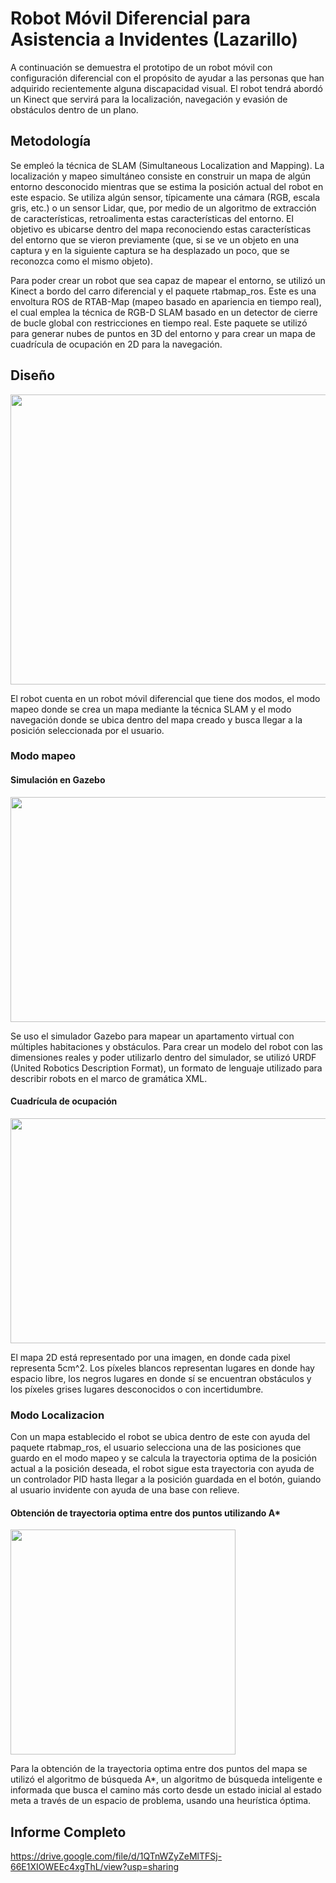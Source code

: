 # Robot Móvil Diferencial para Asistencia a Invidentes (Lazarillo)

A continuación se demuestra el prototipo de un robot móvil con configuración diferencial con el propósito de ayudar a las personas que han adquirido recientemente alguna discapacidad visual. El robot tendrá abordó un Kinect que servirá para la localización, navegación y evasión de obstáculos dentro de un plano.

## Metodología

Se empleó la técnica de SLAM (Simultaneous Localization and Mapping). La localización y mapeo simultáneo consiste en construir un mapa de algún entorno desconocido mientras que se estima la posición actual del robot en este espacio. Se utiliza algún sensor, típicamente una cámara (RGB, escala gris, etc.) o un sensor Lidar, que, por medio de un algoritmo de extracción de características, retroalimenta estas características del entorno. El objetivo es ubicarse dentro del mapa reconociendo estas características del entorno que se vieron previamente (que, si se ve un objeto en una captura y en la siguiente captura se ha desplazado un poco, que se reconozca como el mismo objeto).

Para poder crear un robot que sea capaz de mapear el entorno, se utilizó un Kinect a bordo del carro diferencial y el paquete rtabmap_ros. Este es una envoltura ROS de RTAB-Map (mapeo basado en apariencia en tiempo real), el cual emplea la técnica de RGB-D SLAM basado en un detector de cierre de bucle global con restricciones en tiempo real. Este paquete se utilizó para generar nubes de puntos en 3D del entorno y para crear un mapa de cuadrícula de ocupación en 2D para la navegación. 

## Diseño

<img src="https://drive.google.com/uc?export=view&id=1_KlhjTA4BUrHfFv1fwdgCd_1iYuJbekb" width="512" height="464" />

El robot cuenta en un robot móvil diferencial que tiene dos modos, el modo mapeo donde se crea un mapa mediante la técnica SLAM y el modo navegación donde se ubica dentro del mapa creado y busca llegar a la posición seleccionada por el usuario.

### Modo mapeo

#### Simulación en Gazebo 

<img src="https://drive.google.com/uc?export=view&id=1hXCs5A3Ocyo7oBKXdv7mKZAAoW1rCDAl" width="640" height="360" />

Se uso el simulador Gazebo para mapear un apartamento virtual con múltiples habitaciones y obstáculos. Para crear un modelo del robot con las dimensiones reales y poder utilizarlo dentro del simulador, se utilizó URDF (United Robotics Description Format), un formato de lenguaje utilizado para describir robots en el marco de gramática XML.

#### Cuadrícula de ocupación 

<img src="https://drive.google.com/uc?export=view&id=1PKjJjcd0-zNBVVt_AQ0egya5sH--7h6J" width="640" height="360" />

El mapa 2D está representado por una imagen, en donde cada pixel representa 5cm^2. Los píxeles blancos representan lugares en donde hay espacio libre, los negros lugares en donde sí se encuentran obstáculos y los píxeles grises lugares desconocidos o con incertidumbre.

### Modo Localizacion

Con un mapa establecido el robot se ubica dentro de este con ayuda del paquete rtabmap_ros, el usuario selecciona una de las posiciones que guardo en el modo mapeo y se calcula la trayectoria optima de la posición actual a la posición deseada, el robot sigue esta trayectoria con ayuda de un controlador PID hasta llegar a la posición guardada en el botón, guiando al usuario invidente con ayuda de una base con relieve.

#### Obtención de trayectoria optima entre dos puntos utilizando A*
<img src="https://drive.google.com/uc?export=view&id=1rohEKkrAbZTBcTZgwCTLnDiQBos_DEYH" width="360" height="360" />

Para la obtención de la trayectoria optima entre dos puntos del mapa se utilizó el algoritmo de búsqueda A*, un algoritmo de búsqueda inteligente e informada que busca el camino más corto desde un estado inicial al estado meta a través de un espacio de problema, usando una heurística óptima. 

## Informe Completo

https://drive.google.com/file/d/1QTnWZyZeMlTFSj-66E1XIOWEEc4xgThL/view?usp=sharing
